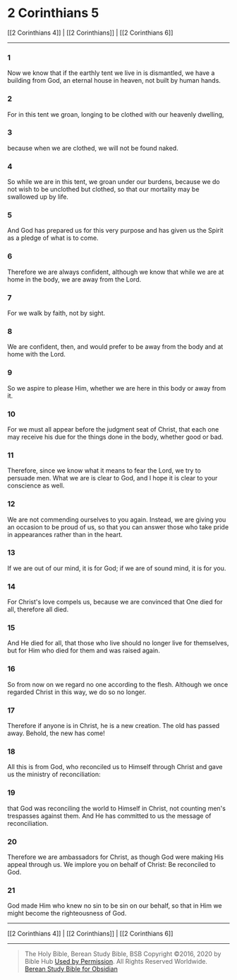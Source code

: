 # 2 Corinthians 5

[[2 Corinthians 4]] | [[2 Corinthians]] | [[2 Corinthians 6]]

---

### 1
Now we know that if the earthly tent we live in is dismantled, we have a building from God, an eternal house in heaven, not built by human hands.

### 2
For in this tent we groan, longing to be clothed with our heavenly dwelling,

### 3
because when we are clothed, we will not be found naked.

### 4
So while we are in this tent, we groan under our burdens, because we do not wish to be unclothed but clothed, so that our mortality may be swallowed up by life.

### 5
And God has prepared us for this very purpose and has given us the Spirit as a pledge of what is to come.

### 6
Therefore we are always confident, although we know that while we are at home in the body, we are away from the Lord.

### 7
For we walk by faith, not by sight.

### 8
We are confident, then, and would prefer to be away from the body and at home with the Lord.

### 9
So we aspire to please Him, whether we are here in this body or away from it.

### 10
For we must all appear before the judgment seat of Christ, that each one may receive his due for the things done in the body, whether good or bad.

### 11
Therefore, since we know what it means to fear the Lord, we try to persuade men. What we are is clear to God, and I hope it is clear to your conscience as well.

### 12
We are not commending ourselves to you again. Instead, we are giving you an occasion to be proud of us, so that you can answer those who take pride in appearances rather than in the heart.

### 13
If we are out of our mind, it is for God; if we are of sound mind, it is for you.

### 14
For Christ's love compels us, because we are convinced that One died for all, therefore all died.

### 15
And He died for all, that those who live should no longer live for themselves, but for Him who died for them and was raised again.

### 16
So from now on we regard no one according to the flesh. Although we once regarded Christ in this way, we do so no longer.

### 17
Therefore if anyone is in Christ, he is a new creation. The old has passed away. Behold, the new has come!

### 18
All this is from God, who reconciled us to Himself through Christ and gave us the ministry of reconciliation:

### 19
that God was reconciling the world to Himself in Christ, not counting men's trespasses against them. And He has committed to us the message of reconciliation.

### 20
Therefore we are ambassadors for Christ, as though God were making His appeal through us. We implore you on behalf of Christ: Be reconciled to God.

### 21
God made Him who knew no sin to be sin on our behalf, so that in Him we might become the righteousness of God.

---

[[2 Corinthians 4]] | [[2 Corinthians]] | [[2 Corinthians 6]]

---

> The Holy Bible, Berean Study Bible, BSB
> Copyright &copy;2016, 2020 by Bible Hub
> [Used by Permission](https://berean.bible/terms.htm). All Rights Reserved Worldwide.
> [Berean Study Bible for Obsidian](https://github.com/gapmiss/berean-study-bible-for-obsidian)</small>

